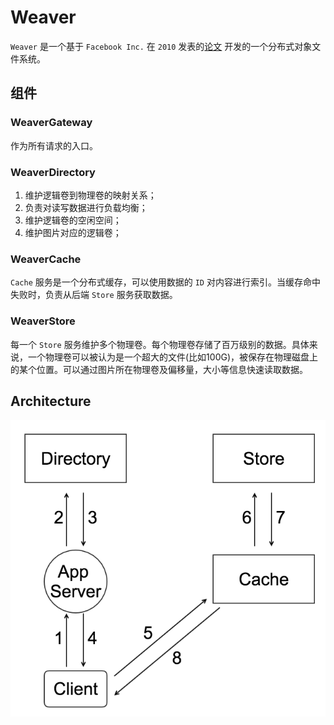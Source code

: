 # Weaver

`Weaver` 是一个基于 `Facebook Inc.` 在 `2010` 发表的[论文](https://www.usenix.org/legacy/event/osdi10/tech/full_papers/Beaver.pdf) 开发的一个分布式对象文件系统。

## 组件

### WeaverGateway

作为所有请求的入口。

### WeaverDirectory

1. 维护逻辑卷到物理卷的映射关系；
2. 负责对读写数据进行负载均衡；
1. 维护逻辑卷的空闲空间；
1. 维护图片对应的逻辑卷；

### WeaverCache

`Cache` 服务是一个分布式缓存，可以使用数据的 `ID` 对内容进行索引。当缓存命中失败时，负责从后端 `Store` 服务获取数据。

### WeaverStore

每一个 `Store` 服务维护多个物理卷。每个物理卷存储了百万级别的数据。具体来说，一个物理卷可以被认为是一个超大的文件(比如100G)，被保存在物理磁盘上的某个位置。可以通过图片所在物理卷及偏移量，大小等信息快速读取数据。

## Architecture

![architecture](docs/images/architecture.png)
